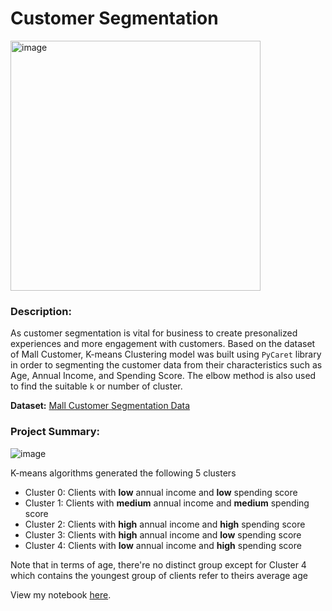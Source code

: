 # Customer Segmentation

<img width="400" alt="image" src = "https://github.com/TanyamonSiri/Machine_Learning_Project/assets/125655019/6f87e525-348d-4647-8c39-526f7c22ee10">

### Description:

As customer segmentation is vital for business to create presonalized experiences and more engagement with customers. Based on the dataset of Mall Customer, K-means Clustering model was built using `PyCaret` library in order to segmenting the customer data from their characteristics such as Age, Annual Income, and Spending Score. The elbow method is also used to find the suitable `k` or number of cluster.

**Dataset:** [Mall Customer Segmentation Data](https://www.kaggle.com/datasets/vjchoudhary7/customer-segmentation-tutorial-in-python)

### Project Summary:

![image](https://github.com/TanyamonSiri/Machine_Learning_Project/assets/125655019/dffb1f80-a6bd-4afc-97f3-e4b6ce8fb0bc)

K-means algorithms generated the following 5 clusters

* Cluster 0: Clients with **low** annual income and **low** spending score
* Cluster 1: Clients with **medium** annual income and **medium** spending score
* Cluster 2: Clients with **high** annual income and **high** spending score
* Cluster 3: Clients with **high** annual income and **low** spending score
* Cluster 4: Clients with **low** annual income and **high** spending score

Note that in terms of age, there're no distinct group except for Cluster 4 which contains the youngest group of clients refer to theirs average age

View my notebook [here](https://github.com/TanyamonSiri/Machine_Learning_Project/blob/main/Customer_Segmentation/Customer_Segmentation.ipynb).
